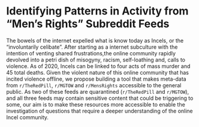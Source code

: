 # Identifying Patterns in Activity from “Men’s Rights” Subreddit Feeds

The bowels of the internet expelled what is know today as Incels, or the “involuntarily celibate”. After starting as a internet subculture with the intention of venting shared frustrations,the online community rapidly devolved into a petri dish of misogyny, racism, self-loathing and, calls to violence. As of 2020, Incels can be linked to four acts of mass murder and 45 total deaths. Given the violent nature of this online community that has incited violence offline, we propose building a tool that makes meta-data from `r/TheRedPill`, `r/MGTOW` and `r/MensRights` accessible to the general public. As two of these feeds are quarantined (`r/TheRedPill` and `r/MGTOW`), and all three feeds may contain sensitive content that could be triggering to some, our aim is to make these resources more accessible to enable the investigation of questions that require a deeper understanding of the online Incel community. 
